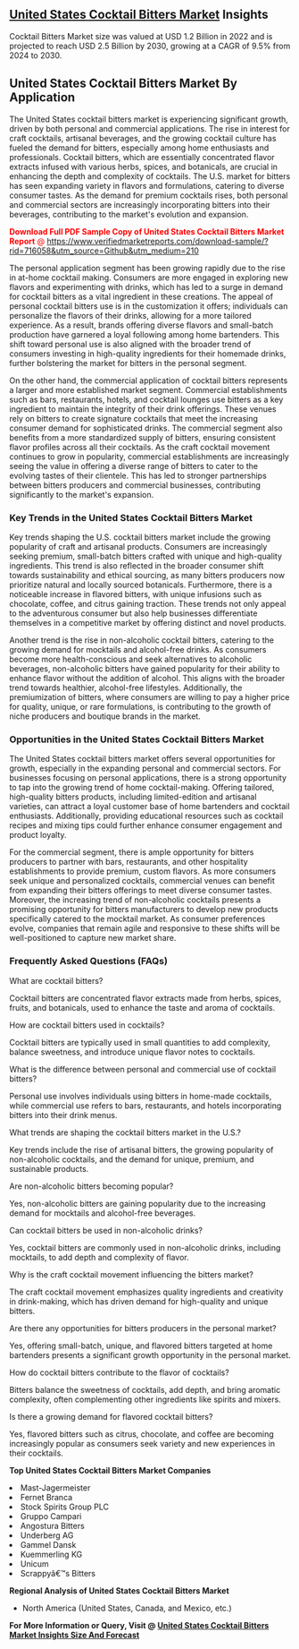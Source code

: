 <h2><a href="https://www.verifiedmarketreports.com/download-sample/?rid=716058&amp;utm_source=Github&amp;utm_medium=210" target="_blank">United States Cocktail Bitters Market</a> Insights</h2><p>Cocktail Bitters Market size was valued at USD 1.2 Billion in 2022 and is projected to reach USD 2.5 Billion by 2030, growing at a CAGR of 9.5% from 2024 to 2030.</p><p><h2>United States Cocktail Bitters Market By Application</h2><p>The United States cocktail bitters market is experiencing significant growth, driven by both personal and commercial applications. The rise in interest for craft cocktails, artisanal beverages, and the growing cocktail culture has fueled the demand for bitters, especially among home enthusiasts and professionals. Cocktail bitters, which are essentially concentrated flavor extracts infused with various herbs, spices, and botanicals, are crucial in enhancing the depth and complexity of cocktails. The U.S. market for bitters has seen expanding variety in flavors and formulations, catering to diverse consumer tastes. As the demand for premium cocktails rises, both personal and commercial sectors are increasingly incorporating bitters into their beverages, contributing to the market's evolution and expansion.<p><span class=""><span style="color: #ff0000;"><strong>Download Full PDF Sample Copy of United States Cocktail Bitters Market Report</strong> @ </span><a href="https://www.verifiedmarketreports.com/download-sample/?rid=716058&amp;utm_source=Github&amp;utm_medium=210" target="_blank">https://www.verifiedmarketreports.com/download-sample/?rid=716058&amp;utm_source=Github&amp;utm_medium=210</a></span></p><p>The personal application segment has been growing rapidly due to the rise in at-home cocktail making. Consumers are more engaged in exploring new flavors and experimenting with drinks, which has led to a surge in demand for cocktail bitters as a vital ingredient in these creations. The appeal of personal cocktail bitters use is in the customization it offers; individuals can personalize the flavors of their drinks, allowing for a more tailored experience. As a result, brands offering diverse flavors and small-batch production have garnered a loyal following among home bartenders. This shift toward personal use is also aligned with the broader trend of consumers investing in high-quality ingredients for their homemade drinks, further bolstering the market for bitters in the personal segment.</p><p>On the other hand, the commercial application of cocktail bitters represents a larger and more established market segment. Commercial establishments such as bars, restaurants, hotels, and cocktail lounges use bitters as a key ingredient to maintain the integrity of their drink offerings. These venues rely on bitters to create signature cocktails that meet the increasing consumer demand for sophisticated drinks. The commercial segment also benefits from a more standardized supply of bitters, ensuring consistent flavor profiles across all their cocktails. As the craft cocktail movement continues to grow in popularity, commercial establishments are increasingly seeing the value in offering a diverse range of bitters to cater to the evolving tastes of their clientele. This has led to stronger partnerships between bitters producers and commercial businesses, contributing significantly to the market's expansion.</p><h3>Key Trends in the United States Cocktail Bitters Market</h3><p>Key trends shaping the U.S. cocktail bitters market include the growing popularity of craft and artisanal products. Consumers are increasingly seeking premium, small-batch bitters crafted with unique and high-quality ingredients. This trend is also reflected in the broader consumer shift towards sustainability and ethical sourcing, as many bitters producers now prioritize natural and locally sourced botanicals. Furthermore, there is a noticeable increase in flavored bitters, with unique infusions such as chocolate, coffee, and citrus gaining traction. These trends not only appeal to the adventurous consumer but also help businesses differentiate themselves in a competitive market by offering distinct and novel products.</p><p>Another trend is the rise in non-alcoholic cocktail bitters, catering to the growing demand for mocktails and alcohol-free drinks. As consumers become more health-conscious and seek alternatives to alcoholic beverages, non-alcoholic bitters have gained popularity for their ability to enhance flavor without the addition of alcohol. This aligns with the broader trend towards healthier, alcohol-free lifestyles. Additionally, the premiumization of bitters, where consumers are willing to pay a higher price for quality, unique, or rare formulations, is contributing to the growth of niche producers and boutique brands in the market.</p><h3>Opportunities in the United States Cocktail Bitters Market</h3><p>The United States cocktail bitters market offers several opportunities for growth, especially in the expanding personal and commercial sectors. For businesses focusing on personal applications, there is a strong opportunity to tap into the growing trend of home cocktail-making. Offering tailored, high-quality bitters products, including limited-edition and artisanal varieties, can attract a loyal customer base of home bartenders and cocktail enthusiasts. Additionally, providing educational resources such as cocktail recipes and mixing tips could further enhance consumer engagement and product loyalty.</p><p>For the commercial segment, there is ample opportunity for bitters producers to partner with bars, restaurants, and other hospitality establishments to provide premium, custom flavors. As more consumers seek unique and personalized cocktails, commercial venues can benefit from expanding their bitters offerings to meet diverse consumer tastes. Moreover, the increasing trend of non-alcoholic cocktails presents a promising opportunity for bitters manufacturers to develop new products specifically catered to the mocktail market. As consumer preferences evolve, companies that remain agile and responsive to these shifts will be well-positioned to capture new market share.</p><h3>Frequently Asked Questions (FAQs)</h3><p>What are cocktail bitters?</p><p>Cocktail bitters are concentrated flavor extracts made from herbs, spices, fruits, and botanicals, used to enhance the taste and aroma of cocktails.</p><p>How are cocktail bitters used in cocktails?</p><p>Cocktail bitters are typically used in small quantities to add complexity, balance sweetness, and introduce unique flavor notes to cocktails.</p><p>What is the difference between personal and commercial use of cocktail bitters?</p><p>Personal use involves individuals using bitters in home-made cocktails, while commercial use refers to bars, restaurants, and hotels incorporating bitters into their drink menus.</p><p>What trends are shaping the cocktail bitters market in the U.S.?</p><p>Key trends include the rise of artisanal bitters, the growing popularity of non-alcoholic cocktails, and the demand for unique, premium, and sustainable products.</p><p>Are non-alcoholic bitters becoming popular?</p><p>Yes, non-alcoholic bitters are gaining popularity due to the increasing demand for mocktails and alcohol-free beverages.</p><p>Can cocktail bitters be used in non-alcoholic drinks?</p><p>Yes, cocktail bitters are commonly used in non-alcoholic drinks, including mocktails, to add depth and complexity of flavor.</p><p>Why is the craft cocktail movement influencing the bitters market?</p><p>The craft cocktail movement emphasizes quality ingredients and creativity in drink-making, which has driven demand for high-quality and unique bitters.</p><p>Are there any opportunities for bitters producers in the personal market?</p><p>Yes, offering small-batch, unique, and flavored bitters targeted at home bartenders presents a significant growth opportunity in the personal market.</p><p>How do cocktail bitters contribute to the flavor of cocktails?</p><p>Bitters balance the sweetness of cocktails, add depth, and bring aromatic complexity, often complementing other ingredients like spirits and mixers.</p><p>Is there a growing demand for flavored cocktail bitters?</p><p>Yes, flavored bitters such as citrus, chocolate, and coffee are becoming increasingly popular as consumers seek variety and new experiences in their cocktails.</p></p><p><strong>Top United States Cocktail Bitters Market Companies</strong></p><div data-test-id=""><p><li>Mast-Jagermeister</li><li> Fernet Branca</li><li> Stock Spirits Group PLC</li><li> Gruppo Campari</li><li> Angostura Bitters</li><li> Underberg AG</li><li> Gammel Dansk</li><li> Kuemmerling KG</li><li> Unicum</li><li> Scrappyâ€™s Bitters</li></p><div><strong>Regional Analysis of&nbsp;United States Cocktail Bitters Market</strong></div><ul><li dir="ltr"><p dir="ltr">North America&nbsp;(United States, Canada, and Mexico, etc.)</p></li></ul><p><strong>For More Information or Query, Visit @&nbsp;</strong><strong><a href="https://www.verifiedmarketreports.com/product/cocktail-bitters-market/?utm_source=Github&amp;utm_medium=210" target="_blank">United States Cocktail Bitters Market Insights Size And Forecast</a></strong></p></div>
